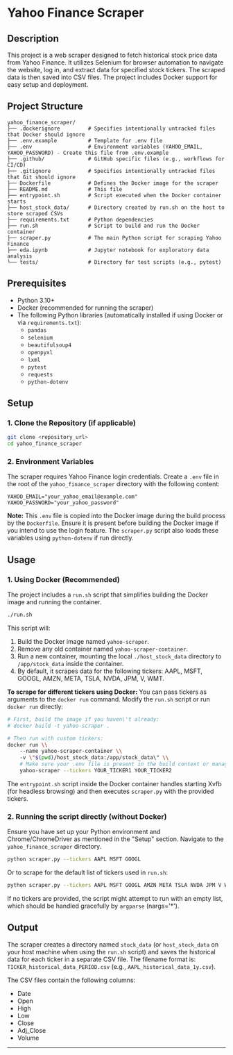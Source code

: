 # Yahoo Finance Scraper

## Description
This project is a web scraper designed to fetch historical stock price data from Yahoo Finance. It utilizes Selenium for browser automation to navigate the website, log in, and extract data for specified stock tickers. The scraped data is then saved into CSV files. The project includes Docker support for easy setup and deployment.

## Project Structure
```
yahoo_finance_scraper/
├── .dockerignore         # Specifies intentionally untracked files that Docker should ignore
├── .env.example          # Template for .env file
├── .env                  # Environment variables (YAHOO_EMAIL, YAHOO_PASSWORD) - Create this file from .env.example
├── .github/              # GitHub specific files (e.g., workflows for CI/CD)
├── .gitignore            # Specifies intentionally untracked files that Git should ignore
├── Dockerfile            # Defines the Docker image for the scraper
├── README.md             # This file
├── entrypoint.sh         # Script executed when the Docker container starts
├── host_stock_data/      # Directory created by run.sh on the host to store scraped CSVs
├── requirements.txt      # Python dependencies
├── run.sh                # Script to build and run the Docker container
├── scraper.py            # The main Python script for scraping Yahoo Finance
├── eda.ipynb             # Jupyter notebook for exploratory data analysis
└── tests/                # Directory for test scripts (e.g., pytest)
```

## Prerequisites
- Python 3.10+
- Docker (recommended for running the scraper)
- The following Python libraries (automatically installed if using Docker or via `requirements.txt`):
    - `pandas`
    - `selenium`
    - `beautifulsoup4`
    - `openpyxl`
    - `lxml`
    - `pytest` 
    - `requests`
    - `python-dotenv`

## Setup

### 1. Clone the Repository (if applicable)
```bash
git clone <repository_url>
cd yahoo_finance_scraper
```

### 2. Environment Variables
The scraper requires Yahoo Finance login credentials. Create a `.env` file in the root of the `yahoo_finance_scraper` directory with the following content:

```env
YAHOO_EMAIL="your_yahoo_email@example.com"
YAHOO_PASSWORD="your_yahoo_password"
```
**Note:** This `.env` file is copied into the Docker image during the build process by the `Dockerfile`. Ensure it is present before building the Docker image if you intend to use the login feature. The `scraper.py` script also loads these variables using `python-dotenv` if run directly.

## Usage

### 1. Using Docker (Recommended)
The project includes a `run.sh` script that simplifies building the Docker image and running the container.

```bash
./run.sh
```
This script will:
1.  Build the Docker image named `yahoo-scraper`.
2.  Remove any old container named `yahoo-scraper-container`.
3.  Run a new container, mounting the local `./host_stock_data` directory to `/app/stock_data` inside the container.
4.  By default, it scrapes data for the following tickers: AAPL, MSFT, GOOGL, AMZN, META, TSLA, NVDA, JPM, V, WMT.

**To scrape for different tickers using Docker:**
You can pass tickers as arguments to the `docker run` command. Modify the `run.sh` script or run `docker run` directly:
```bash
# First, build the image if you haven\'t already:
# docker build -t yahoo-scraper .

# Then run with custom tickers:
docker run \\
    --name yahoo-scraper-container \\
    -v \"$(pwd)/host_stock_data:/app/stock_data\" \\
    # Make sure your .env file is present in the build context or manage secrets appropriately
    yahoo-scraper --tickers YOUR_TICKER1 YOUR_TICKER2
```

The `entrypoint.sh` script inside the Docker container handles starting Xvfb (for headless browsing) and then executes `scraper.py` with the provided tickers.

### 2. Running the script directly (without Docker)
Ensure you have set up your Python environment and Chrome/ChromeDriver as mentioned in the "Setup" section.
Navigate to the `yahoo_finance_scraper` directory.
```bash
python scraper.py --tickers AAPL MSFT GOOGL
```
Or to scrape for the default list of tickers used in `run.sh`:
```bash
python scraper.py --tickers AAPL MSFT GOOGL AMZN META TSLA NVDA JPM V WMT
```
If no tickers are provided, the script might attempt to run with an empty list, which should be handled gracefully by `argparse` (nargs=\'*\').

## Output
The scraper creates a directory named `stock_data` (or `host_stock_data` on your host machine when using the `run.sh` script) and saves the historical data for each ticker in a separate CSV file.
The filename format is: `TICKER_historical_data_PERIOD.csv` (e.g., `AAPL_historical_data_1y.csv`).

The CSV files contain the following columns:
- Date
- Open
- High
- Low
- Close
- Adj_Close 
- Volume

---
